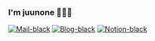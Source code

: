 ### I'm juunone 🙋🏻‍♂️

[![Mail-black](https://user-images.githubusercontent.com/35126809/123892913-6784a480-d996-11eb-875a-efe532a810c6.png)](mailto:juunone@gmail.com) [![Blog-black](https://user-images.githubusercontent.com/35126809/123892787-33a97f00-d996-11eb-85c1-ac8c74a7bd91.png)](https://juunone.netlify.app/) [![Notion-black](https://user-images.githubusercontent.com/35126809/123892334-5b4c1780-d995-11eb-8d84-621cb7610d13.png)](https://www.notion.so/juunone/17b9cadd221e4d58921c7a5662f093a4?v=004925ec493948a1bc529e1e4e25515e)
